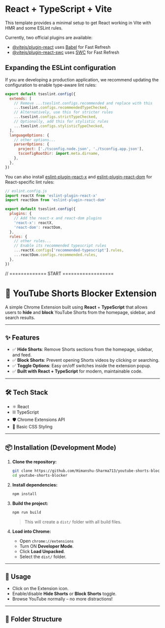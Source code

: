 # React + TypeScript + Vite

This template provides a minimal setup to get React working in Vite with HMR and some ESLint rules.

Currently, two official plugins are available:

- [@vitejs/plugin-react](https://github.com/vitejs/vite-plugin-react/blob/main/packages/plugin-react) uses [Babel](https://babeljs.io/) for Fast Refresh
- [@vitejs/plugin-react-swc](https://github.com/vitejs/vite-plugin-react/blob/main/packages/plugin-react-swc) uses [SWC](https://swc.rs/) for Fast Refresh

## Expanding the ESLint configuration

If you are developing a production application, we recommend updating the configuration to enable type-aware lint rules:

```js
export default tseslint.config({
  extends: [
    // Remove ...tseslint.configs.recommended and replace with this
    ...tseslint.configs.recommendedTypeChecked,
    // Alternatively, use this for stricter rules
    ...tseslint.configs.strictTypeChecked,
    // Optionally, add this for stylistic rules
    ...tseslint.configs.stylisticTypeChecked,
  ],
  languageOptions: {
    // other options...
    parserOptions: {
      project: ['./tsconfig.node.json', './tsconfig.app.json'],
      tsconfigRootDir: import.meta.dirname,
    },
  },
})
```

You can also install [eslint-plugin-react-x](https://github.com/Rel1cx/eslint-react/tree/main/packages/plugins/eslint-plugin-react-x) and [eslint-plugin-react-dom](https://github.com/Rel1cx/eslint-react/tree/main/packages/plugins/eslint-plugin-react-dom) for React-specific lint rules:

```js
// eslint.config.js
import reactX from 'eslint-plugin-react-x'
import reactDom from 'eslint-plugin-react-dom'

export default tseslint.config({
  plugins: {
    // Add the react-x and react-dom plugins
    'react-x': reactX,
    'react-dom': reactDom,
  },
  rules: {
    // other rules...
    // Enable its recommended typescript rules
    ...reactX.configs['recommended-typescript'].rules,
    ...reactDom.configs.recommended.rules,
  },
})
```
// ============= START ==================


# 🚫 YouTube Shorts Blocker Extension

A simple Chrome Extension built using **React** + **TypeScript** that allows users to **hide** and **block** YouTube Shorts from the homepage, sidebar, and search results.

---

## ✨ Features

- ✅ **Hide Shorts**: Remove Shorts sections from the homepage, sidebar, and feed.
- ✅ **Block Shorts**: Prevent opening Shorts videos by clicking or searching.
- ✅ **Toggle Options**: Easy on/off switches inside the extension popup.
- ✅ **Built with React + TypeScript** for modern, maintainable code.

---

## 🛠 Tech Stack

- ⚛️ React
- ⛓️ TypeScript
- 🛡️ Chrome Extensions API
- 🎨 Basic CSS Styling

---

## 📦 Installation (Development Mode)

1. **Clone the repository:**

    ```bash
    git clone https://github.com/Himanshu-Sharma713/youtube-shorts-blocker
    cd youtube-shorts-blocker
    ```

2. **Install dependencies:**

    ```bash
    npm install
    ```

3. **Build the project:**

    ```bash
    npm run build
    ```

    > This will create a `dist/` folder with all build files.

4. **Load into Chrome:**

    - Open `chrome://extensions`
    - Turn ON **Developer Mode**.
    - Click **Load Unpacked**.
    - Select the `dist/` folder.

---

## 🚀 Usage

- Click on the Extension icon.
- Enable/disable **Hide Shorts** or **Block Shorts** toggle.
- Browse YouTube normally – no more distractions!

---

## 🧩 Folder Structure

